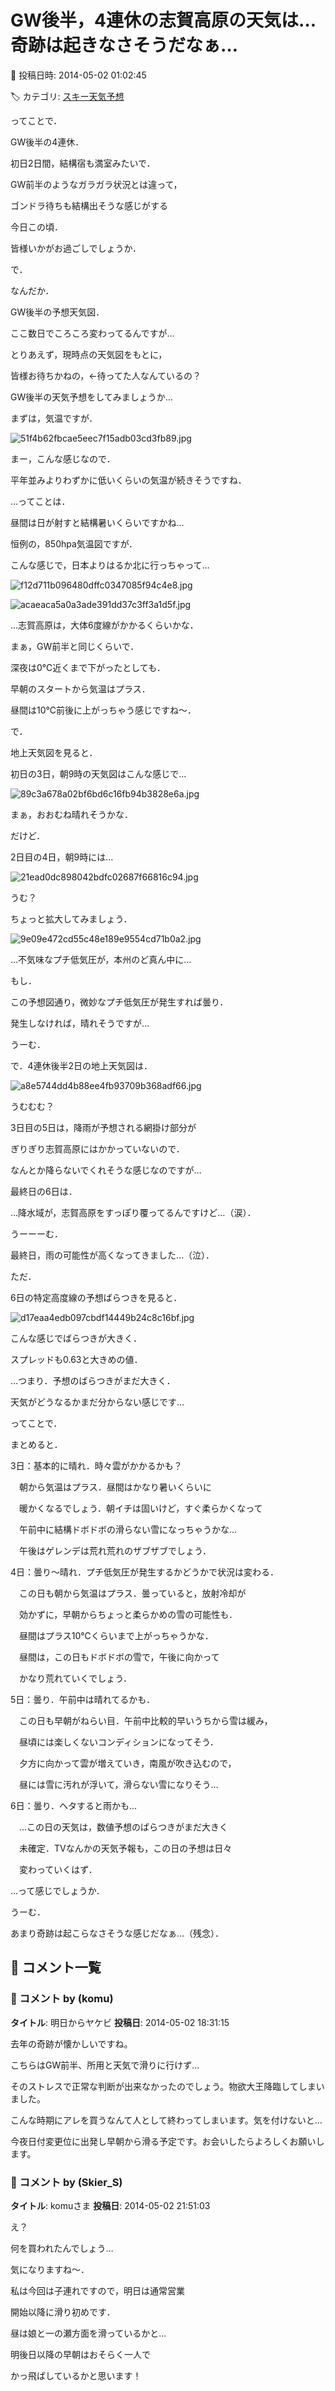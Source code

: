 # GW後半，4連休の志賀高原の天気は…奇跡は起きなさそうだなぁ…

📅 投稿日時: 2014-05-02 01:02:45

🏷️ カテゴリ: [スキー天気予想](c6554f5c3c106093b511a8daae23757e8.md)

ってことで．


GW後半の4連休．


初日2日間，結構宿も満室みたいで．


GW前半のようなガラガラ状況とは違って，


ゴンドラ待ちも結構出そうな感じがする


今日この頃．


皆様いかがお過ごしでしょうか．





で．


なんだか．


GW後半の予想天気図．


ここ数日でころころ変わってるんですが…





とりあえず，現時点の天気図をもとに，


皆様お待ちかねの，←待ってた人なんているの？


GW後半の天気予想をしてみましょうか…





まずは，気温ですが．




![51f4b62fbcae5eec7f15adb03cd3fb89.jpg](images/51f4b62fbcae5eec7f15adb03cd3fb89.jpg)




まー，こんな感じなので．


平年並みよりわずかに低いくらいの気温が続きそうですね．


…ってことは．


昼間は日が射すと結構暑いくらいですかね…





恒例の，850hpa気温図ですが．


こんな感じで，日本よりはるか北に行っちゃって…




![f12d711b096480dffc0347085f94c4e8.jpg](images/f12d711b096480dffc0347085f94c4e8.jpg)






![acaeaca5a0a3ade391dd37c3ff3a1d5f.jpg](images/acaeaca5a0a3ade391dd37c3ff3a1d5f.jpg)




…志賀高原は，大体6度線がかかるくらいかな．


まぁ，GW前半と同じくらいで．


深夜は0℃近くまで下がったとしても．


早朝のスタートから気温はプラス．


昼間は10℃前後に上がっちゃう感じですね～．





で．


地上天気図を見ると．


初日の3日，朝9時の天気図はこんな感じで…




![89c3a678a02bf6bd6c16fb94b3828e6a.jpg](images/89c3a678a02bf6bd6c16fb94b3828e6a.jpg)




まぁ，おおむね晴れそうかな．





だけど．


2日目の4日，朝9時には…




![21ead0dc898042bdfc02687f66816c94.jpg](images/21ead0dc898042bdfc02687f66816c94.jpg)




うむ？


ちょっと拡大してみましょう．




![9e09e472cd55c48e189e9554cd71b0a2.jpg](images/9e09e472cd55c48e189e9554cd71b0a2.jpg)




…不気味なプチ低気圧が，本州のど真ん中に…


もし．


この予想図通り，微妙なプチ低気圧が発生すれば曇り．


発生しなければ，晴れそうですが…


うーむ．





で．4連休後半2日の地上天気図は．




![a8e5744dd4b88ee4fb93709b368adf66.jpg](images/a8e5744dd4b88ee4fb93709b368adf66.jpg)




うむむむ？


3日目の5日は，降雨が予想される網掛け部分が


ぎりぎり志賀高原にはかかっていないので．


なんとか降らないでくれそうな感じなのですが…


最終日の6日は．


…降水域が，志賀高原をすっぽり覆ってるんですけど…（涙）．





うーーーむ．


最終日，雨の可能性が高くなってきました…（泣）．





ただ．


6日の特定高度線の予想ばらつきを見ると．




![d17eaa4edb097cbdf14449b24c8c16bf.jpg](images/d17eaa4edb097cbdf14449b24c8c16bf.jpg)




こんな感じでばらつきが大きく．


スプレッドも0.63と大きめの値．


…つまり．予想のばらつきがまだ大きく．


天気がどうなるかまだ分からない感じです…





ってことで．


まとめると．





3日：基本的に晴れ．時々雲がかかるかも？


　朝から気温はプラス．昼間はかなり暑いくらいに


　暖かくなるでしょう．朝イチは固いけど，すぐ柔らかくなって


　午前中に結構ドボドボの滑らない雪になっちゃうかな…


　午後はゲレンデは荒れ荒れのザブザブでしょう．





4日：曇り～晴れ．プチ低気圧が発生するかどうかで状況は変わる．


　この日も朝から気温はプラス．曇っていると，放射冷却が


　効かずに，早朝からちょっと柔らかめの雪の可能性も．


　昼間はプラス10℃くらいまで上がっちゃうかな．


　昼間は，この日もドボドボの雪で，午後に向かって


　かなり荒れていくでしょう．





5日：曇り．午前中は晴れてるかも．


　この日も早朝がねらい目．午前中比較的早いうちから雪は緩み，


　昼頃には楽しくないコンディションになってそう．


　夕方に向かって雲が増えていき，南風が吹き込むので，


　昼には雪に汚れが浮いて，滑らない雪になりそう…





6日：曇り．ヘタすると雨かも…


　…この日の天気は，数値予想のばらつきがまだ大きく


　未確定．TVなんかの天気予報も，この日の予想は日々


　変わっていくはず．





…って感じでしょうか．


うーむ．


あまり奇跡は起こらなさそうな感じだなぁ…（残念）．

## 💬 コメント一覧

### 💬 コメント by (komu)
**タイトル**: 明日からヤケビ
**投稿日**: 2014-05-02 18:31:15

去年の奇跡が懐かしいですね。



こちらはGW前半、所用と天気で滑りに行けず…

そのストレスで正常な判断が出来なかったのでしょう。物欲大王降臨してしまいました。

こんな時期にアレを買うなんて人として終わってしまいます。気を付けないと…



今夜日付変更位に出発し早朝から滑る予定です。お会いしたらよろしくお願いします。

### 💬 コメント by (Skier_S)
**タイトル**: komuさま
**投稿日**: 2014-05-02 21:51:03

え？

何を買われたんでしょう…

気になりますね～．



私は今回は子連れですので，明日は通常営業

開始以降に滑り初めです．

昼は娘と一の瀬方面を滑っているかと…



明後日以降の早朝はおそらく一人で

かっ飛ばしているかと思います！

